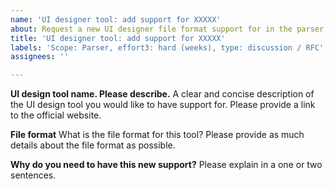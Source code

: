 ```yaml
---
name: 'UI designer tool: add support for XXXXX'
about: Request a new UI designer file format support for in the parser.
title: 'UI designer tool: add support for XXXXX'
labels: 'Scope: Parser, effort3: hard (weeks), type: discussion / RFC'
assignees: ''

---
```


**UI design tool name. Please describe.**
A clear and concise description of the UI design tool you would like to have support for. Please provide a link to the official website.

**File format**
What is the file format for this tool? Please provide as much details about the file format as possible.

**Why do you need to have this new support?**
Please explain in a one or two sentences.

